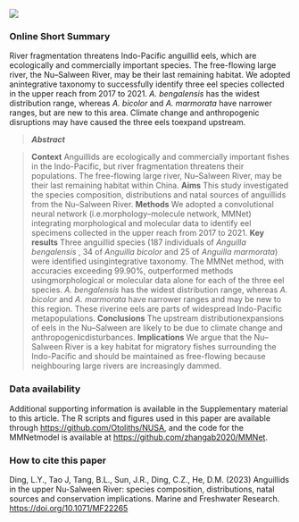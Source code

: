
[![](https://img.shields.io/badge/DOI-10.1071/MF22265-blue.svg)](https://doi.org/10.1071/MF22265)

### Online Short Summary
River fragmentation threatens Indo-Pacific anguillid eels, which are ecologically and commercially important species. The free-flowing large river, the Nu–Salween River, may be their last remaining habitat. We adopted anintegrative taxonomy to successfully identify three eel species collected in the upper reach from 2017 to 2021.
*A. bengalensis* has the widest distribution range, whereas *A. bicolor* and *A. marmorata* have narrower ranges, but are new to this area. Climate change and anthropogenic disruptions may have caused the three eels toexpand upstream.

>***Abstract***

>**Context** Anguillids are ecologically and commercially important fishes in the Indo-Pacific, but river fragmentation threatens their populations. The free-flowing large river, Nu–Salween River, may be their last remaining habitat within China. **Aims** This study investigated the species composition, distributions and natal sources of anguillids from the Nu–Salween River. **Methods** We adopted a convolutional neural network (i.e.morphology–molecule network, MMNet) integrating morphological and molecular data to identify eel specimens collected in the upper reach from 2017 to 2021. **Key results** Three anguillid species (187 individuals of *Anguilla bengalensis* , 34 of *Anguilla bicolor* and 25 of *Anguilla marmorata*) were identified usingintegrative taxonomy. The MMNet method, with accuracies exceeding 99.90%, outperformed methods usingmorphological or molecular data alone for each of the three eel species. *A. bengalensis* has the widest distribution range, whereas *A. bicolor* and *A. marmorata* have narrower ranges and may be new to this region. These riverine eels are parts of widespread Indo-Pacific metapopulations. **Conclusions** The upstream distributionexpansions of eels in the Nu–Salween are likely to be due to climate change and anthropogenicdisturbances. **Implications** We argue that the Nu–Salween River is a key habitat for migratory fishes surrounding the Indo-Pacific and should be maintained as free-flowing because neighbouring large rivers are increasingly dammed.

### Data availability
Additional supporting information is available in the Supplementary material to this article. The R scripts and figures used in this paper are available through https://github.com/Otoliths/NUSA, and the code for the MMNetmodel is available at
https://github.com/zhangab2020/MMNet.


### How to cite this paper

Ding, L.Y., Tao J, Tang, B.L., Sun, J.R., Ding, C.Z., He, D.M. (2023) Anguillids in the upper Nu-Salween River: species composition, distributions, natal sources and conservation implications. Marine and Freshwater Research. https://doi.org/10.1071/MF22265
